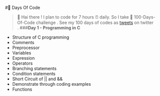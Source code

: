 #💯 Days Of Code
>👋 Hai there ! 
>I plan to code for 7 hours ⏰ daily.
>So I take 💯 100-Days-Of-Code challenge .
>See my 100 days of codes as [tweets](https://twitter.com/SelvaLa97822932) on twitter<br/>.
###**Day 1 - Programming in C**
- Structure of C programming
- Comments
- Preprocessor
- Variables
- Expression
- Operators
- Branching statements
- Condition statements
- Short Circuit of || and &&
- Demonstrate through coding examples 
- Functions
